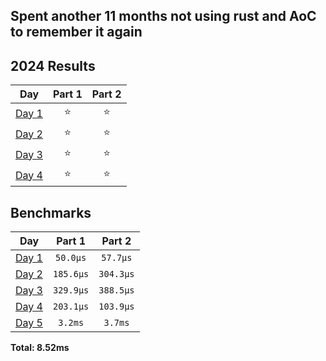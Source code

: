 ## Spent another 11 months not using rust and AoC to remember it again
<!--- advent_readme_stars table --->
## 2024 Results

| Day | Part 1 | Part 2 |
| :---: | :---: | :---: |
| [Day 1](https://adventofcode.com/2024/day/1) | ⭐ | ⭐ |
| [Day 2](https://adventofcode.com/2024/day/2) | ⭐ | ⭐ |
| [Day 3](https://adventofcode.com/2024/day/3) | ⭐ | ⭐ |
| [Day 4](https://adventofcode.com/2024/day/4) | ⭐ | ⭐ |
<!--- advent_readme_stars table --->
<!--- benchmarking table --->
## Benchmarks

| Day | Part 1 | Part 2 |
| :---: | :---: | :---:  |
| [Day 1](./src/bin/01.rs) | `50.0µs` | `57.7µs` |
| [Day 2](./src/bin/02.rs) | `185.6µs` | `304.3µs` |
| [Day 3](./src/bin/03.rs) | `329.9µs` | `388.5µs` |
| [Day 4](./src/bin/04.rs) | `203.1µs` | `103.9µs` |
| [Day 5](./src/bin/05.rs) | `3.2ms` | `3.7ms` |

**Total: 8.52ms**
<!--- benchmarking table --->